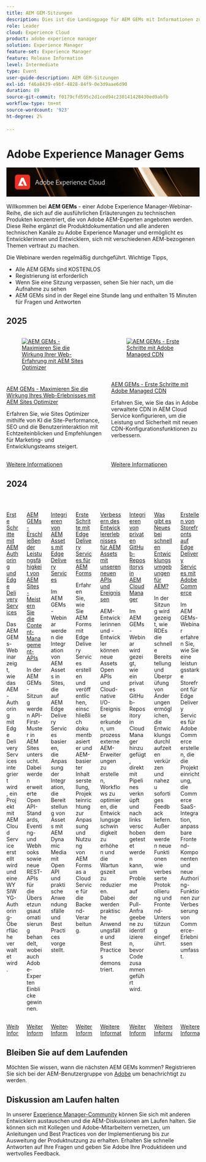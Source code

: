 ```yaml
---
title: AEM GEM-Sitzungen
description: Dies ist die Landingpage für AEM GEMs mit Informationen zur Webinar-Reihe und Informationen zur Registrierung sowie zu früheren und künftigen Webinaren
role: Leader
cloud: Experience Cloud
product: adobe experience manager
solution: Experience Manager
feature-set: Experience Manager
feature: Release Information
level: Intermediate
type: Event
user-guide-description: AEM GEM-Sitzungen
exl-id: f46a8439-e9bf-4828-84f9-0e3d9aae6d90
duration: 89
source-git-commit: f0179cfd595c2d1ced94c230141428430ed9abfb
workflow-type: tm+mt
source-wordcount: '923'
ht-degree: 2%

---
```


# Adobe Experience Manager Gems

<img alt="Digitale Erlebnisse" src="./assets/ADX_Gems.png"/>

Willkommen bei **AEM GEMs** - einer Adobe Experience Manager-Webinar-Reihe, die sich auf die ausführlichen Erläuterungen zu technischen Produkten konzentriert, die von Adobe AEM-Experten angeboten werden. Diese Reihe ergänzt die Produktdokumentation und alle anderen technischen Kanäle zu Adobe Experience Manager und ermöglicht es Entwicklerinnen und Entwicklern, sich mit verschiedenen AEM-bezogenen Themen vertraut zu machen.

Die Webinare werden regelmäßig durchgeführt.  Wichtige Tipps,

* Alle AEM GEMs sind KOSTENLOS
* Registrierung ist erforderlich
* Wenn Sie eine Sitzung verpassen, sehen Sie hier nach, um die Aufnahme zu sehen
* AEM GEMs sind in der Regel eine Stunde lang und enthalten 15 Minuten für Fragen und Antworten

## 2025

<!-- CARDS

* gems2025/mastering-cache-efficiency-for-optimal-page-performance.md
* gems2025/maximize-impact-with-sites-optimizer.md
* gems2025/getting-started-adobe-managed-cdn.md

-->
<!-- START CARDS HTML - DO NOT MODIFY BY HAND -->
<div class="columns">
    <div class="column is-half-tablet is-half-desktop is-one-third-widescreen" aria-label="AEM GEMs - Maximize the impact of your web experience with AEM Sites Optimizer">
        <div class="card" style="height: 100%; display: flex; flex-direction: column; height: 100%;">
            <div class="card-image">
                <figure class="image x-is-16by9">
                    <a href="gems2025/maximize-impact-with-sites-optimizer.md" title="AEM GEMs - Maximieren Sie die Wirkung Ihrer Web-Erfahrung mit AEM Sites Optimizer" target="_blank" rel="referrer">
                        <img class="is-bordered-r-small" src="https://video.tv.adobe.com/v/3464069/?format=jpeg&nocache=1751034389257" alt="AEM GEMs - Maximieren Sie die Wirkung Ihrer Web-Erfahrung mit AEM Sites Optimizer"
                             style="width: 100%; aspect-ratio: 16 / 9; object-fit: cover; overflow: hidden; display: block; margin: auto;">
                    </a>
                </figure>
            </div>
            <div class="card-content is-padded-small" style="display: flex; flex-direction: column; flex-grow: 1; justify-content: space-between;">
                <div class="top-card-content">
                    <p class="headline is-size-6 has-text-weight-bold">
                        <a href="gems2025/maximize-impact-with-sites-optimizer.md" target="_blank" rel="referrer" title="AEM GEMs - Maximieren Sie die Wirkung Ihrer Web-Erfahrung mit AEM Sites Optimizer">AEM GEMs - Maximieren Sie die Wirkung Ihres Web-Erlebnisses mit AEM Sites Optimizer</a>
                    </p>
                    <p class="is-size-6">Erfahren Sie, wie Sites Optimizer mithilfe von KI die Site-Performance, SEO und die Benutzerinteraktion mit Echtzeiteinblicken und Empfehlungen für Marketing- und Entwicklungsteams steigert.</p>
                </div>
                <a href="gems2025/maximize-impact-with-sites-optimizer.md" target="_blank" rel="referrer" class="spectrum-Button spectrum-Button--outline spectrum-Button--primary spectrum-Button--sizeM" style="align-self: flex-start; margin-top: 1rem;">
                    <span class="spectrum-Button-label has-no-wrap has-text-weight-bold">Weitere Informationen</span>
                </a>
            </div>
        </div>
    </div>
    <div class="column is-half-tablet is-half-desktop is-one-third-widescreen" aria-label="AEM GEMs - Getting started with Adobe Managed CDN">
        <div class="card" style="height: 100%; display: flex; flex-direction: column; height: 100%;">
            <div class="card-image">
                <figure class="image x-is-16by9">
                    <a href="gems2025/getting-started-adobe-managed-cdn.md" title="AEM GEMs - Erste Schritte mit Adobe Managed CDN" target="_blank" rel="referrer">
                        <img class="is-bordered-r-small" src="https://video.tv.adobe.com/v/3443168/?format=jpeg&nocache=1751034389279" alt="AEM GEMs - Erste Schritte mit Adobe Managed CDN"
                             style="width: 100%; aspect-ratio: 16 / 9; object-fit: cover; overflow: hidden; display: block; margin: auto;">
                    </a>
                </figure>
            </div>
            <div class="card-content is-padded-small" style="display: flex; flex-direction: column; flex-grow: 1; justify-content: space-between;">
                <div class="top-card-content">
                    <p class="headline is-size-6 has-text-weight-bold">
                        <a href="gems2025/getting-started-adobe-managed-cdn.md" target="_blank" rel="referrer" title="AEM GEMs - Erste Schritte mit Adobe Managed CDN">AEM GEMs - Erste Schritte mit Adobe Managed CDN</a>
                    </p>
                    <p class="is-size-6">Erfahren Sie, wie Sie das in Adobe verwaltete CDN in AEM Cloud Service konfigurieren, um die Leistung und Sicherheit mit neuen CDN-Konfigurationsfunktionen zu verbessern.</p>
                </div>
                <a href="gems2025/getting-started-adobe-managed-cdn.md" target="_blank" rel="referrer" class="spectrum-Button spectrum-Button--outline spectrum-Button--primary spectrum-Button--sizeM" style="align-self: flex-start; margin-top: 1rem;">
                    <span class="spectrum-Button-label has-no-wrap has-text-weight-bold">Weitere Informationen</span>
                </a>
            </div>
        </div>
    </div>
</div>
<!-- END CARDS HTML - DO NOT MODIFY BY HAND -->

## 2024

<!-- CARDS
* gems2024/aem-authoring-and-edge-delivery.md
* gems2024/content-management-apis.md
* gems2024/edge-delivery-for-aem-assets.md
* gems2024/edge-delivery-for-aem-forms.md
* gems2024/improving-dev-experience-for-aem-assets-with-new-apis-and-events.md
* gems2024/private-github-for-aem-cloud-manager.md
* gems2024/rapid-development-environment-news.md
* gems2024/storefronts-on-edge-delivery-with-adobe-commerce.md
-->
<!-- START CARDS HTML - DO NOT MODIFY BY HAND -->
<div class="columns">
    <div class="column is-half-tablet is-half-desktop is-one-third-widescreen" aria-label="Getting started with AEM Authoring and Edge Delivery Services">
        <div class="card" style="height: 100%; display: flex; flex-direction: column; height: 100%;">
            <div class="card-image">
                <figure class="image x-is-16by9">
                    <a href="gems2024/aem-authoring-and-edge-delivery.md" title="Erste Schritte mit AEM Authoring und Edge Delivery Services" target="_blank" rel="referrer">
                        <img class="is-bordered-r-small" src="https://video.tv.adobe.com/v/3427919/?format=jpeg&nocache=1751034389807" alt="Erste Schritte mit AEM Authoring und Edge Delivery Services"
                             style="width: 100%; aspect-ratio: 16 / 9; object-fit: cover; overflow: hidden; display: block; margin: auto;">
                    </a>
                </figure>
            </div>
            <div class="card-content is-padded-small" style="display: flex; flex-direction: column; flex-grow: 1; justify-content: space-between;">
                <div class="top-card-content">
                    <p class="headline is-size-6 has-text-weight-bold">
                        <a href="gems2024/aem-authoring-and-edge-delivery.md" target="_blank" rel="referrer" title="Erste Schritte mit AEM Authoring und Edge Delivery Services">Erste Schritte mit AEM Authoring und Edge Delivery Services</a>
                    </p>
                    <p class="is-size-6">Das AEM GEMs-Webinar zeigt, wie das AEM-Authoring mit Edge Delivery Services integriert wird, ein Projekt mit AEM Cloud Service erstellt wird und eine WYSIWYG-Authoring-Oberfläche verwaltet wird.</p>
                </div>
                <a href="gems2024/aem-authoring-and-edge-delivery.md" target="_blank" rel="referrer" class="spectrum-Button spectrum-Button--outline spectrum-Button--primary spectrum-Button--sizeM" style="align-self: flex-start; margin-top: 1rem;">
                    <span class="spectrum-Button-label has-no-wrap has-text-weight-bold">Weitere Informationen</span>
                </a>
            </div>
        </div>
    </div>
    <div class="column is-half-tablet is-half-desktop is-one-third-widescreen" aria-label="AEM GEMs - Unlocking the Power of AEM Sites - Master the Content Management APIs">
        <div class="card" style="height: 100%; display: flex; flex-direction: column; height: 100%;">
            <div class="card-image">
                <figure class="image x-is-16by9">
                    <a href="gems2024/content-management-apis.md" title="AEM GEMs - Erschließen der Leistungsfähigkeit von AEM Sites - Meistern der Content-Management-APIs" target="_blank" rel="referrer">
                        <img class="is-bordered-r-small" src="https://video.tv.adobe.com/v/3435036/?format=jpeg&nocache=1751034389752" alt="AEM GEMs - Erschließen der Leistungsfähigkeit von AEM Sites - Meistern der Content-Management-APIs"
                             style="width: 100%; aspect-ratio: 16 / 9; object-fit: cover; overflow: hidden; display: block; margin: auto;">
                    </a>
                </figure>
            </div>
            <div class="card-content is-padded-small" style="display: flex; flex-direction: column; flex-grow: 1; justify-content: space-between;">
                <div class="top-card-content">
                    <p class="headline is-size-6 has-text-weight-bold">
                        <a href="gems2024/content-management-apis.md" target="_blank" rel="referrer" title="AEM GEMs - Erschließen der Leistungsfähigkeit von AEM Sites - Meistern der Content-Management-APIs">AEM GEMs - Erschließen der Leistungsfähigkeit von AEM Sites - Meistern Sie die Content-Management-APIs</a>
                    </p>
                    <p class="is-size-6">In der AEM GEMs-Sitzung werden API-First-Muster in AEM Sites untersucht. Dabei werden erweiterte OpenAPI-Standards, Eventing- und Webhooks sowie neue REST-APIs für die Übersetzungsautomatisierung behandelt, wobei auch Adobe-Experten Einblicke gewinnen.</p>
                </div>
                <a href="gems2024/content-management-apis.md" target="_blank" rel="referrer" class="spectrum-Button spectrum-Button--outline spectrum-Button--primary spectrum-Button--sizeM" style="align-self: flex-start; margin-top: 1rem;">
                    <span class="spectrum-Button-label has-no-wrap has-text-weight-bold">Weitere Informationen</span>
                </a>
            </div>
        </div>
    </div>
    <div class="column is-half-tablet is-half-desktop is-one-third-widescreen" aria-label="Integrating AEM Assets with Edge Delivery Services">
        <div class="card" style="height: 100%; display: flex; flex-direction: column; height: 100%;">
            <div class="card-image">
                <figure class="image x-is-16by9">
                    <a href="gems2024/edge-delivery-for-aem-assets.md" title="Integrieren von AEM Assets mit Edge Delivery Services" target="_blank" rel="referrer">
                        <img class="is-bordered-r-small" src="https://video.tv.adobe.com/v/3433046/?format=jpeg&nocache=1751034389820" alt="Integrieren von AEM Assets mit Edge Delivery Services"
                             style="width: 100%; aspect-ratio: 16 / 9; object-fit: cover; overflow: hidden; display: block; margin: auto;">
                    </a>
                </figure>
            </div>
            <div class="card-content is-padded-small" style="display: flex; flex-direction: column; flex-grow: 1; justify-content: space-between;">
                <div class="top-card-content">
                    <p class="headline is-size-6 has-text-weight-bold">
                        <a href="gems2024/edge-delivery-for-aem-assets.md" target="_blank" rel="referrer" title="Integrieren von AEM Assets mit Edge Delivery Services">Integrieren von AEM Assets mit Edge Delivery Services</a>
                    </p>
                    <p class="is-size-6">Im AEM GEMs-Webinar werden die Integration von AEM Assets in Sites, die auf AEM Edge Delivery Services basieren, die Anpassung der Integration, die Bereitstellung von Assets mit AEM Dynamic Media mit Open API und praktische Anwendungsfälle und Best Practices vorgestellt.</p>
                </div>
                <a href="gems2024/edge-delivery-for-aem-assets.md" target="_blank" rel="referrer" class="spectrum-Button spectrum-Button--outline spectrum-Button--primary spectrum-Button--sizeM" style="align-self: flex-start; margin-top: 1rem;">
                    <span class="spectrum-Button-label has-no-wrap has-text-weight-bold">Weitere Informationen</span>
                </a>
            </div>
        </div>
    </div>
    <div class="column is-half-tablet is-half-desktop is-one-third-widescreen" aria-label="Getting started with Edge Delivery Services for AEM Forms">
        <div class="card" style="height: 100%; display: flex; flex-direction: column; height: 100%;">
            <div class="card-image">
                <figure class="image x-is-16by9">
                    <a href="gems2024/edge-delivery-for-aem-forms.md" title="Erste Schritte mit Edge Delivery Services für AEM Forms" target="_blank" rel="referrer">
                        <img class="is-bordered-r-small" src="https://video.tv.adobe.com/v/3428434/?format=jpeg&nocache=1751034389770" alt="Erste Schritte mit Edge Delivery Services für AEM Forms"
                             style="width: 100%; aspect-ratio: 16 / 9; object-fit: cover; overflow: hidden; display: block; margin: auto;">
                    </a>
                </figure>
            </div>
            <div class="card-content is-padded-small" style="display: flex; flex-direction: column; flex-grow: 1; justify-content: space-between;">
                <div class="top-card-content">
                    <p class="headline is-size-6 has-text-weight-bold">
                        <a href="gems2024/edge-delivery-for-aem-forms.md" target="_blank" rel="referrer" title="Erste Schritte mit Edge Delivery Services für AEM Forms">Erste Schritte mit Edge Delivery Services für AEM Forms</a>
                    </p>
                    <p class="is-size-6">Erfahren Sie, wie Sie AEM Forms mit Edge Delivery Services erstellen und veröffentlichen, einschließlich dokumentbasierter und AEM-basierter Inhaltserstellung, Projekteinrichtung zur Anpassung und Nutzung von AEM Forms as a Cloud Service für die Backend-Verarbeitung.</p>
                </div>
                <a href="gems2024/edge-delivery-for-aem-forms.md" target="_blank" rel="referrer" class="spectrum-Button spectrum-Button--outline spectrum-Button--primary spectrum-Button--sizeM" style="align-self: flex-start; margin-top: 1rem;">
                    <span class="spectrum-Button-label has-no-wrap has-text-weight-bold">Weitere Informationen</span>
                </a>
            </div>
        </div>
    </div>
    <div class="column is-half-tablet is-half-desktop is-one-third-widescreen" aria-label="Improving the developer experience for AEM Assets with our new APIs and Events">
        <div class="card" style="height: 100%; display: flex; flex-direction: column; height: 100%;">
            <div class="card-image">
                <figure class="image x-is-16by9">
                    <a href="gems2024/improving-dev-experience-for-aem-assets-with-new-apis-and-events.md" title="Verbessern des Entwicklererlebnisses für AEM Assets mit unseren neuen APIs und Ereignissen" target="_blank" rel="referrer">
                        <img class="is-bordered-r-small" src="https://video.tv.adobe.com/v/3430198?format=jpeg&nocache=1751034389783" alt="Verbessern des Entwicklererlebnisses für AEM Assets mit unseren neuen APIs und Ereignissen"
                             style="width: 100%; aspect-ratio: 16 / 9; object-fit: cover; overflow: hidden; display: block; margin: auto;">
                    </a>
                </figure>
            </div>
            <div class="card-content is-padded-small" style="display: flex; flex-direction: column; flex-grow: 1; justify-content: space-between;">
                <div class="top-card-content">
                    <p class="headline is-size-6 has-text-weight-bold">
                        <a href="gems2024/improving-dev-experience-for-aem-assets-with-new-apis-and-events.md" target="_blank" rel="referrer" title="Verbessern des Entwicklererlebnisses für AEM Assets mit unseren neuen APIs und Ereignissen">Verbessern des Entwicklererlebnisses für AEM Assets mit unseren neuen APIs und Ereignissen</a>
                    </p>
                    <p class="is-size-6">AEM-Entwicklerinnen und -Entwickler können neue Assets Open APIs und Cloud-native I/O-Ereignisse erkunden, um prozessexterne AEM-Erweiterungen zu erstellen, Workflows zu optimieren, die Entwicklungsgeschwindigkeit zu erhöhen und die Wartungszeit zu reduzieren. Dabei werden praktische Anwendungsfälle und Best Practices demonstriert.</p>
                </div>
                <a href="gems2024/improving-dev-experience-for-aem-assets-with-new-apis-and-events.md" target="_blank" rel="referrer" class="spectrum-Button spectrum-Button--outline spectrum-Button--primary spectrum-Button--sizeM" style="align-self: flex-start; margin-top: 1rem;">
                    <span class="spectrum-Button-label has-no-wrap has-text-weight-bold">Weitere Informationen</span>
                </a>
            </div>
        </div>
    </div>
    <div class="column is-half-tablet is-half-desktop is-one-third-widescreen" aria-label="Integrating Private GitHub Repositories in AEM Cloud Manager">
        <div class="card" style="height: 100%; display: flex; flex-direction: column; height: 100%;">
            <div class="card-image">
                <figure class="image x-is-16by9">
                    <a href="gems2024/private-github-for-aem-cloud-manager.md" title="Integrieren von privaten GitHub-Repositorys in AEM Cloud Manager" target="_blank" rel="referrer">
                        <img class="is-bordered-r-small" src="https://video.tv.adobe.com/v/3432350?format=jpeg&nocache=1751034389832" alt="Integrieren von privaten GitHub-Repositorys in AEM Cloud Manager"
                             style="width: 100%; aspect-ratio: 16 / 9; object-fit: cover; overflow: hidden; display: block; margin: auto;">
                    </a>
                </figure>
            </div>
            <div class="card-content is-padded-small" style="display: flex; flex-direction: column; flex-grow: 1; justify-content: space-between;">
                <div class="top-card-content">
                    <p class="headline is-size-6 has-text-weight-bold">
                        <a href="gems2024/private-github-for-aem-cloud-manager.md" target="_blank" rel="referrer" title="Integrieren von privaten GitHub-Repositorys in AEM Cloud Manager">Integrieren von privaten GitHub-Repositorys in AEM Cloud Manager</a>
                    </p>
                    <p class="is-size-6">Im AEM GEMs-Webinar wird gezeigt, wie ein privates GitHub-Repository in Cloud Manager hinzugefügt, direkt mit Pipelines verknüpft und nach links verschoben getestet werden kann, um Probleme auf der Pull-Anfrageebene zu identifizieren, bevor Code zusammengeführt wird.</p>
                </div>
                <a href="gems2024/private-github-for-aem-cloud-manager.md" target="_blank" rel="referrer" class="spectrum-Button spectrum-Button--outline spectrum-Button--primary spectrum-Button--sizeM" style="align-self: flex-start; margin-top: 1rem;">
                    <span class="spectrum-Button-label has-no-wrap has-text-weight-bold">Weitere Informationen</span>
                </a>
            </div>
        </div>
    </div>
    <div class="column is-half-tablet is-half-desktop is-one-third-widescreen" aria-label="What's new in Rapid Development Environments for AEM?">
        <div class="card" style="height: 100%; display: flex; flex-direction: column; height: 100%;">
            <div class="card-image">
                <figure class="image x-is-16by9">
                    <a href="gems2024/rapid-development-environment-news.md" title="Neue Funktionen in schnellen Entwicklungsumgebungen für AEM" target="_blank" rel="referrer">
                        <img class="is-bordered-r-small" src="https://video.tv.adobe.com/v/3433337/?format=jpeg&nocache=1751034389733" alt="Neue Funktionen in schnellen Entwicklungsumgebungen für AEM"
                             style="width: 100%; aspect-ratio: 16 / 9; object-fit: cover; overflow: hidden; display: block; margin: auto;">
                    </a>
                </figure>
            </div>
            <div class="card-content is-padded-small" style="display: flex; flex-direction: column; flex-grow: 1; justify-content: space-between;">
                <div class="top-card-content">
                    <p class="headline is-size-6 has-text-weight-bold">
                        <a href="gems2024/rapid-development-environment-news.md" target="_blank" rel="referrer" title="Neue Funktionen in schnellen Entwicklungsumgebungen für AEM">Was gibt es Neues bei schnellen Entwicklungsumgebungen für AEM?</a>
                    </p>
                    <p class="is-size-6">In der Sitzung wird gezeigt, wie RDEs die schnelle Bereitstellung und Überprüfung von Änderungen ermöglichen, die Entwicklungsdurchlaufzeiten verkürzen und nahezu sofortiges Feedback liefern. Außerdem werden neue Funktionen wie verbesserte Protokollierung und Frontend-Unterstützung eingeführt.</p>
                </div>
                <a href="gems2024/rapid-development-environment-news.md" target="_blank" rel="referrer" class="spectrum-Button spectrum-Button--outline spectrum-Button--primary spectrum-Button--sizeM" style="align-self: flex-start; margin-top: 1rem;">
                    <span class="spectrum-Button-label has-no-wrap has-text-weight-bold">Weitere Informationen</span>
                </a>
            </div>
        </div>
    </div>
    <div class="column is-half-tablet is-half-desktop is-one-third-widescreen" aria-label="Building Storefronts on Edge Delivery Services with Adobe Commerce">
        <div class="card" style="height: 100%; display: flex; flex-direction: column; height: 100%;">
            <div class="card-image">
                <figure class="image x-is-16by9">
                    <a href="gems2024/storefronts-on-edge-delivery-with-adobe-commerce.md" title="Erstellen von Storefronts auf Edge Delivery Services mit Adobe Commerce" target="_blank" rel="referrer">
                        <img class="is-bordered-r-small" src="https://video.tv.adobe.com/v/3427729?format=jpeg&nocache=1751034389795" alt="Erstellen von Storefronts auf Edge Delivery Services mit Adobe Commerce"
                             style="width: 100%; aspect-ratio: 16 / 9; object-fit: cover; overflow: hidden; display: block; margin: auto;">
                    </a>
                </figure>
            </div>
            <div class="card-content is-padded-small" style="display: flex; flex-direction: column; flex-grow: 1; justify-content: space-between;">
                <div class="top-card-content">
                    <p class="headline is-size-6 has-text-weight-bold">
                        <a href="gems2024/storefronts-on-edge-delivery-with-adobe-commerce.md" target="_blank" rel="referrer" title="Erstellen von Storefronts auf Edge Delivery Services mit Adobe Commerce">Erstellen von Storefronts auf Edge Delivery Services mit Adobe Commerce</a>
                    </p>
                    <p class="is-size-6">Im AEM GEMs-Webinar erfahren Sie, wie Sie eine leistungsstarke Storefront für Edge Delivery Services für Adobe Commerce erstellen, die die Projekteinrichtung, die Commerce SaaS-Integration, anpassbare Frontend-Komponenten und neue Authoring-Funktionen zur Verbesserung von Commerce-Erlebnissen umfasst.</p>
                </div>
                <a href="gems2024/storefronts-on-edge-delivery-with-adobe-commerce.md" target="_blank" rel="referrer" class="spectrum-Button spectrum-Button--outline spectrum-Button--primary spectrum-Button--sizeM" style="align-self: flex-start; margin-top: 1rem;">
                    <span class="spectrum-Button-label has-no-wrap has-text-weight-bold">Weitere Informationen</span>
                </a>
            </div>
        </div>
    </div>
</div>
<!-- END CARDS HTML - DO NOT MODIFY BY HAND -->


## Bleiben Sie auf dem Laufenden

Möchten Sie wissen, wann die nächsten AEM GEMs kommen?  Registrieren Sie sich bei der AEM-Benutzergruppe von [Adobe](https://aem-augs.adobe.com/) um benachrichtigt zu werden.

## Diskussion am Laufen halten

In unserer [Experience Manager-Community](https://experienceleaguecommunities.adobe.com/t5/adobe-experience-manager/ct-p/adobe-experience-manager-community?profile.language=de) können Sie sich mit anderen Entwicklern austauschen und die AEM-Diskussionen am Laufen halten.  Sie können sich mit Kollegen und Adobe-Mitarbeitern vernetzen, um Anleitungen und Best Practices von der Implementierung bis zur Ausweitung der Produktnutzung zu erhalten.  Erhalten Sie schnelle Antworten auf Ihre Fragen und geben Sie Adobe Ihre Produktideen und wertvolles Feedback.

<!--  ## Upcoming AEM GEMs webinar - AEM Sites: Master the Content Management APIs

This webinar will be conducted on Wednesday, October 9th - 5pm CEST / 8am PDT / 8.30pm IST. Note, that only registration is required for this webinar. 
If interested to join, please register [**here**](https://adobe.ly/4g6TYck).



<table style="max-width: 1214px;">
<tr>
  <td style="vertical-align: top;">
    <a href="https://www.youtube.com/watch?v=f1T9XU9TCJU">
      <img alt="Experience League LIVE Oct 25" src="assets/Oct25_2022_exl_live_banner_web_1920_WebBanner.png">
    </a>
    <div>
      <a href="https://www.youtube.com/watch?v=f1T9XU9TCJU">
        <strong>Deliver the right offer at the right time with decision management</strong>
      </a>
      <br/><em>with Sandra Hausmann, Ben Tepfer, Brandon Poyfair, and Jason Hickey</em>
      <br/><em>October 25, 2022</em>
    </div>
  </td>
</tr>
</table>

## Previous AEM GEMs webinar

Our latest AEM GEMs webinar on **Unlocking the Power of AEM Sites - Master the Content Management APIs** has been conducted on *October 9th, 2024*.
The **recording** can be viewed here:
[Unlocking the Power of AEM Sites - Master the Content Management APIs](* https://experienceleague.adobe.com/en/docs/events/experience-manager-gems-recordings/gems2024/content-management-apis.md)

>[!NOTE]
>
> Sign up to be notified about upcoming AEM GEMs webinars and other AEM related events - [Adobe's AEM User Group](https://aem-augs.adobe.com/).

## AEM GEMs - technical webinars around AEM - for developers delivered by developers

Welcome to **AEM GEMs** - our webinar series of technical deep dives on Adobe Experience Manager, delivered by Adobe experts. This series is a complement of the product documentation and of all other technical channels regarding Adobe Experience Manager, allowing developers to get in touch and go deep on a specific topic. 

The webinars will be conducted regularly, including the following:

* A maximum duration of 60 minutes per webinar
* < 15 mins of Q&A at the end and chat experts available throughout the webinar
* Recording available after each webinar
* All AEM GEMs webinars are free of charge and conducted virtually, only registration is required.

## Experience League Community

Our [Experience Manager Community](https://experienceleaguecommunities.adobe.com/t5/adobe-experience-manager/ct-p/adobe-experience-manager-community) play a critical role in supporting product adoption and customer success.

* Connection: Network with peers and Adobe personnel for guidance and best practices from implementation to expanding product use
* Quick Answers: Extensive pool of real-world use case answers to support successful active use of Adobe solutions
* Ideation & Feedback: Intake customer product ideas and provide valuable VoC feedback to product teams

-->